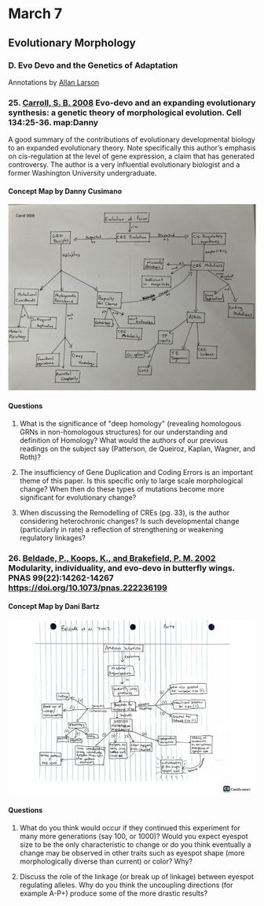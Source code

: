 # March 7

## Evolutionary Morphology 

### D. Evo Devo and the Genetics of Adaptation 

Annotations by [Allan Larson](https://biology.wustl.edu/people/allan-larson)  


### 25. [Carroll, S. B. 2008](https://drive.google.com/drive/u/0/folders/1ocqMPD5gX9xi4VQy_5OtU5wSyg-X8ftM) Evo-devo and an expanding evolutionary synthesis: a genetic theory of morphological evolution. Cell 134:25-36.  **map:Danny**

A good summary of the contributions of evolutionary developmental biology to an expanded evolutionary theory. Note specifically this author’s emphasis on cis-regulation at the level of gene expression, a claim that has generated controversy. The author is a very influential evolutionary biologist and a former Washington University undergraduate.


#### Concept Map by Danny Cusimano   

<img width="700" src="Carroll2008_conceptmap_dc.jpg" >

#### Questions 

1. What is the significance of "deep homology" (revealing homologous GRNs in non-homologous structures) for our understanding and definition of Homology? What would the authors of our previous readings on the subject say (Patterson, de Queiroz, Kaplan, Wagner, and Roth)? 

2. The insufficiency of Gene Duplication and Coding Errors is an important theme of this paper. Is this specific only to large scale morphological change? When then do these types of mutations become more significant for evolutionary change? 

3. When discussing the Remodelling of CREs (pg. 33), is the author considering heterochronic changes? Is such developmental change (particularly in rate) a reflection of strengthening or weakening regulatory linkages?


### 26. [Beldade, P., Koops, K., and Brakefield, P. M. 2002](https://drive.google.com/drive/u/0/folders/1ocqMPD5gX9xi4VQy_5OtU5wSyg-X8ftM) Modularity, individuality, and evo-devo in butterfly wings. PNAS 99(22):14262-14267 https://doi.org/10.1073/pnas.222236199   


#### Concept Map by Dani Bartz  

<img width="700" src="Beldade2002_conceptmap_db.png" >

#### Questions 

1. What do you think would occur if they continued this experiment for many more generations (say 100, or 1000)? Would you expect eyespot size to be the only characteristic to change or do you think eventually a change may be observed in other traits such as eyespot shape (more morphologically diverse than current) or color? Why?

2. Discuss the role of the linkage (or break up  of linkage) between eyespot regulating alleles. Why do you think the uncoupling directions (for example A-P+) produce some of the more drastic results? 





